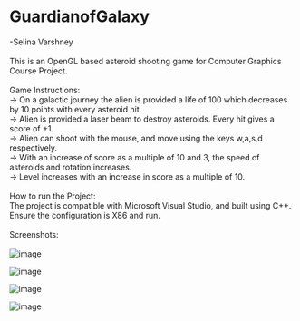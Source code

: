 # GuardianofGalaxy
-Selina Varshney
</br>
</br>
This is an OpenGL based asteroid shooting game for Computer Graphics Course Project.
</br>
</br>
Game Instructions:
</br>
-> On a galactic journey the alien is provided a life of 100 which decreases by 10 points with every asteroid hit.
</br>
-> Alien is provided a laser beam to destroy asteroids. Every hit gives a score of +1.
</br>
-> Alien can shoot with the mouse, and move using the keys w,a,s,d respectively.
</br>
-> With an increase of score as a multiple of 10 and 3, the speed of asteroids and rotation increases.
</br>
-> Level increases with an increase in score as a multiple of 10.
</br>
</br>
How to run the Project:
</br>
The project is compatible with Microsoft Visual Studio, and built using C++. Ensure the configuration is X86 and run.
</br>
</br>
Screenshots:
</br>
</br>
![image](https://github.com/Selina-Varshney/GuardianofGalaxy/assets/99686864/19bc9729-d66d-4047-a375-a3c3bbda4226)

![image](https://github.com/Selina-Varshney/GuardianofGalaxy/assets/99686864/8c32bd19-4bbd-4f51-af04-de16ccdc31e1)

![image](https://github.com/Selina-Varshney/GuardianofGalaxy/assets/99686864/cb3bd41e-a3cd-4a7f-bea9-88291619b2a3)

![image](https://github.com/Selina-Varshney/GuardianofGalaxy/assets/99686864/cf4a94fe-c08a-4dac-8151-687fcf533189)


